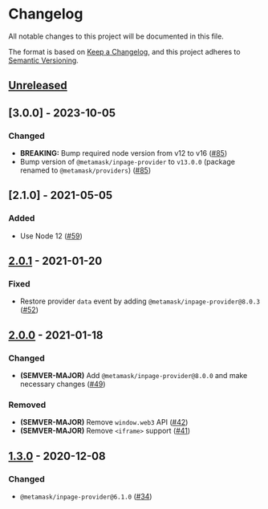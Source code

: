 # Changelog

All notable changes to this project will be documented in this file.

The format is based on [Keep a Changelog](https://keepachangelog.com/en/1.0.0/),
and this project adheres to [Semantic Versioning](https://semver.org/spec/v2.0.0.html).

## [Unreleased]

## [3.0.0] - 2023-10-05

### Changed

- **BREAKING:** Bump required node version from v12 to v16 ([#85](https://github.com/MetaMask/mobile-provider/pull/85))
- Bump version of `@metamask/inpage-provider` to `v13.0.0` (package renamed to `@metamask/providers`) ([#85](https://github.com/MetaMask/mobile-provider/pull/85))

## [2.1.0] - 2021-05-05

### Added

- Use Node 12 ([#59](https://github.com/MetaMask/mobile-provider/pull/59))

## [2.0.1] - 2021-01-20

### Fixed

- Restore provider `data` event by adding `@metamask/inpage-provider@8.0.3` ([#52](https://github.com/MetaMask/mobile-provider/pull/52))

## [2.0.0] - 2021-01-18

### Changed

- **(SEMVER-MAJOR)** Add `@metamask/inpage-provider@8.0.0` and make necessary changes ([#49](https://github.com/MetaMask/mobile-provider/pull/49))

### Removed

- **(SEMVER-MAJOR)** Remove `window.web3` API ([#42](https://github.com/MetaMask/mobile-provider/pull/42))
- **(SEMVER-MAJOR)** Remove `<iframe>` support ([#41](https://github.com/MetaMask/mobile-provider/pull/41))

## [1.3.0] - 2020-12-08

### Changed

- `@metamask/inpage-provider@6.1.0` ([#34](https://github.com/MetaMask/mobile-provider/pull/34))

[unreleased]: https://github.com/MetaMask/mobile-provider/compare/v2.1.0...HEAD
[2.0.1]: https://github.com/MetaMask/mobile-provider/compare/v2.0.1...v2.1.0
[2.0.1]: https://github.com/MetaMask/mobile-provider/compare/v2.0.0...v2.0.1
[2.0.0]: https://github.com/MetaMask/mobile-provider/compare/v1.3.0...v2.0.0
[1.3.0]: https://github.com/MetaMask/mobile-provider/compare/v1.2.4...v1.3.0
